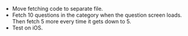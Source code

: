 - Move fetching code to separate file.
- Fetch 10 questions in the category when the question screen loads. Then fetch 5 more every time it gets down to 5.
- Test on iOS.

